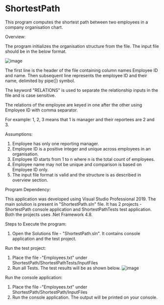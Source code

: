 # ShortestPath
This program computes the shortest path between two employees in a company organisation chart. 

Overview:

The program initializes the organisation structure from the file. 
The input file should be in the below format.

![image](https://user-images.githubusercontent.com/12036451/112260912-ce166a00-8ca5-11eb-941c-a3498c58ebca.png)

The first line is the header of the file containing column names Employee ID and name. 
Then subsequent line represents the employee ID and their name, delimited by pipe(|) symbol.

The keyword "RELATIONS" is used to separate the relationship inputs in the file and is case sensitive. 

The relations of the employee are keyed in one after the other using Employee ID with comma separator.

For example:  1, 2, 3 means that 1 is manager and their reportees are 2 and 3.

Assumptions:

1. Employee has only one reporting manager.
2. Employee ID is a positive integer and unique across employees in an organisation.
3. Employee ID starts from 1 to n where n is the total count of employees.
4. Employee name may not be unique and comparison is based on Employee ID only.
5. The input file format is valid and the structure is as described in overview section.

Program Dependency:

This application was developed using Visual Studio Professional 2019. The main solution is present in "ShortestPath.sln" file. 
It has 2 projects - ShortestPath console application and ShortestPathTests test application. Both the projects uses .Net Framework 4.8.

Steps to Execute the program:

1. Open the Solutions file - "ShortestPath.sln". It contains console application and the test project.

Run the test project:

1. Place the file -"Employees.txt" under ShortestPath/ShortestPathTests/InputFiles
2. Run all Tests. 
The test results will be as shown below.
![image](https://user-images.githubusercontent.com/12036451/112261834-87297400-8ca7-11eb-846e-0a912b387460.png)

Run the console application:

1. Place the file -"Employees.txt" under ShortestPath/ShortestPath/InputFiles
2. Run the console application.
The output will be printed on your console.
